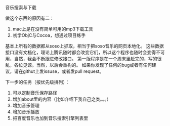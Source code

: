 音乐搜索与下载

做这个东西的原因有二：
1. mac上是在没有简单可用的mp3下载工具
2. 初学ObjC与Cocoa，想通过项目练手

基本上所有的数据都从soso上抓取，相当于把soso音乐的网页本地化。
这些数据接口没有文档化，理论上腾讯随时都会改变它们，所以这个程序也随时会变得不可用，当然，我会不断跟进修改接口。
第一版程序是在一个周末里赶完的，写的很乱，各位见谅。当然，以后会重构的。
如果你发现了任何的bug或者有任何建议，请在githut上发issuse，或者发pull request。

下一步的任务（按优先级排列）：
1. 可以定制音乐保存路径
2. 增加about里的内容（比如介绍下我自己之类。。。）
3. 增加音乐管理
4. 增加音乐播放
5. 把百度音乐也加到音乐搜索引擎列表里
```
